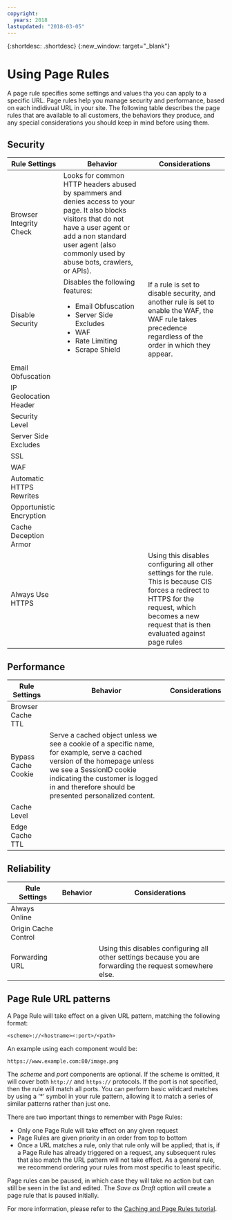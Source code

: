 ```yaml
---
copyright:
  years: 2018
lastupdated: "2018-03-05"
---
```


{:shortdesc: .shortdesc}
{:new_window: target="_blank"}

# Using Page Rules

A page rule specifies some settings and values tha you can apply to a specific URL. Page rules help you manage security and performance, based on each indidivual URL in your site. The following table describes the page rules that are available to all customers, the behaviors they produce, and any special considerations you should keep in mind before using them.

## Security

| Rule Settings | Behavior | Considerations |
|-----------|----------|----------------|
|Browser Integrity Check|Looks for common HTTP headers abused by spammers and denies access to your page. It also blocks visitors that do not have a user agent or add a non standard user agent (also commonly used by abuse bots, crawlers, or APIs). | |
|Disable Security|Disables the following features: <ul><li>Email Obfuscation</li> <li>Server Side Excludes</li> <li>WAF</li> <li>Rate Limiting</li> <li>Scrape Shield</li>|If a rule is set to disable security, and another rule is set to enable the WAF, the WAF rule takes precedence regardless of the order in which they appear.|
|Email Obfuscation| | |
|IP Geolocation Header| | |  
|Security Level| | |
|Server Side Excludes| | |
|SSL| | |
|WAF| | |  
|Automatic HTTPS Rewrites| | |
|Opportunistic Encryption| | |
|Cache Deception Armor| | |
|Always Use HTTPS| |Using this disables configuring all other settings for the rule. This is because CIS forces a redirect to HTTPS for the request, which becomes a new request that is then evaluated against page rules |

## Performance
| Rule Settings | Behavior | Considerations |
|-----------|----------|----------------|
|Browser Cache TTL | ||
|Bypass Cache Cookie|Serve a cached object unless we see a cookie of a specific name, for example, serve a cached version of the homepage unless we see a SessionID cookie indicating the customer is logged in and therefore should be presented personalized content. | |
|Cache Level| | |
|Edge Cache TTL| | |

## Reliability
| Rule Settings | Behavior | Considerations |
|-----------|----------|----------------|
|Always Online| | |
|Origin Cache Control| | |
|Forwarding URL | | Using this disables configuring all other settings because you are forwarding the request somewhere else.|

## Page Rule URL patterns

A Page Rule will take effect on a given URL pattern, matching the following format:

`<scheme>://<hostname><:port>/<path>`

An example using each component would be:

`https://www.example.com:80/image.png`

The *scheme* and *port* components are optional. If the scheme is omitted, it will cover both `http://` and `https://` protocols. If the port is not specified, then the rule will match all ports. You can perform basic wildcard matches by using a ‘*’ symbol in your rule pattern, allowing it to match a series of similar patterns rather than just one.

There are two important things to remember with Page Rules:

 * Only one Page Rule will take effect on any given request
 * Page Rules are given priority in an order from top to bottom
 * Once a URL matches a rule, only that rule only will be applied; that is, if a Page Rule has already triggered on a request, any subsequent rules that also match the URL pattern will not take effect. As a general rule, we recommend ordering your rules from most specific to least specific.

Page rules can be paused, in which case they will take no action but can still be seen in the list and edited. The *Save as Draft* option will create a page rule that is paused initially.

For more information, please refer to the [Caching and Page Rules tutorial](caching-tutorial.html).
